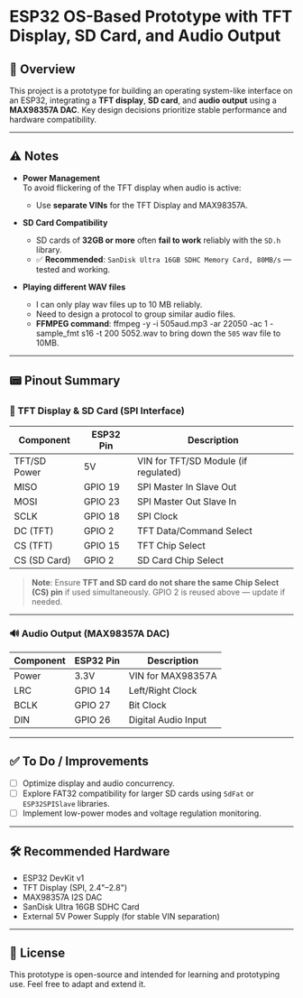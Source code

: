 # ESP32 OS-Based Prototype with TFT Display, SD Card, and Audio Output

## 📌 Overview
This project is a prototype for building an operating system-like interface on an ESP32, integrating a **TFT display**, **SD card**, and **audio output** using a **MAX98357A DAC**. Key design decisions prioritize stable performance and hardware compatibility.

---

## ⚠️ Notes

- **Power Management**  
  To avoid flickering of the TFT display when audio is active:
  - Use **separate VINs** for the TFT Display and MAX98357A.
  
- **SD Card Compatibility**  
  - SD cards of **32GB or more** often **fail to work** reliably with the `SD.h` library.
  - ✅ **Recommended**: `SanDisk Ultra 16GB SDHC Memory Card, 80MB/s` — tested and working.
 
- **Playing different WAV files**
  - I can only play wav files up to 10 MB reliably.
  - Need to design a protocol to group similar audio files.
  - **FFMPEG command**:  ffmpeg -y -i 505aud.mp3 -ar 22050 -ac 1 -sample_fmt s16 -t 200 5052.wav to bring down the `505` wav file to 10MB.

---

## 📟 Pinout Summary

### 🔹 TFT Display & SD Card (SPI Interface)

| Component       | ESP32 Pin | Description              |
|----------------|-----------|--------------------------|
| TFT/SD Power    | 5V        | VIN for TFT/SD Module (if regulated) |
| MISO           | GPIO 19   | SPI Master In Slave Out  |
| MOSI           | GPIO 23   | SPI Master Out Slave In  |
| SCLK           | GPIO 18   | SPI Clock                |
| DC (TFT)       | GPIO 2    | TFT Data/Command Select  |
| CS (TFT)       | GPIO 15   | TFT Chip Select          |
| CS (SD Card)   | GPIO 2    | SD Card Chip Select      |

> **Note**: Ensure **TFT and SD card do not share the same Chip Select (CS) pin** if used simultaneously. GPIO 2 is reused above — update if needed.

---

### 🔊 Audio Output (MAX98357A DAC)

| Component      | ESP32 Pin | Description         |
|----------------|-----------|---------------------|
| Power          | 3.3V      | VIN for MAX98357A   |
| LRC            | GPIO 14   | Left/Right Clock    |
| BCLK           | GPIO 27   | Bit Clock           |
| DIN            | GPIO 26   | Digital Audio Input |

---

## ✅ To Do / Improvements

- [ ] Optimize display and audio concurrency.
- [ ] Explore FAT32 compatibility for larger SD cards using `SdFat` or `ESP32SPISlave` libraries.
- [ ] Implement low-power modes and voltage regulation monitoring.

---

## 🛠️ Recommended Hardware

- ESP32 DevKit v1
- TFT Display (SPI, 2.4"–2.8")
- MAX98357A I2S DAC
- SanDisk Ultra 16GB SDHC Card
- External 5V Power Supply (for stable VIN separation)

---

## 🔗 License

This prototype is open-source and intended for learning and prototyping use. Feel free to adapt and extend it.
